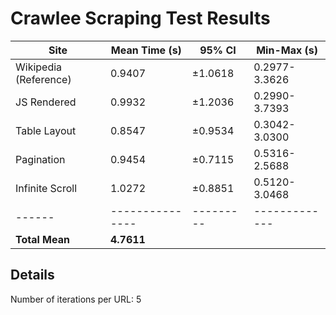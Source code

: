 # Crawlee Scraping Test Results

| Site | Mean Time (s) | 95% CI | Min-Max (s) |
|------|---------------|---------|-------------|
| Wikipedia (Reference) | 0.9407 | ±1.0618 | 0.2977-3.3626 |
| JS Rendered | 0.9932 | ±1.2036 | 0.2990-3.7393 |
| Table Layout | 0.8547 | ±0.9534 | 0.3042-3.0300 |
| Pagination | 0.9454 | ±0.7115 | 0.5316-2.5688 |
| Infinite Scroll | 1.0272 | ±0.8851 | 0.5120-3.0468 |
|------|---------------|---------|-------------|
| **Total Mean** | **4.7611** | | |

## Details
Number of iterations per URL: 5

